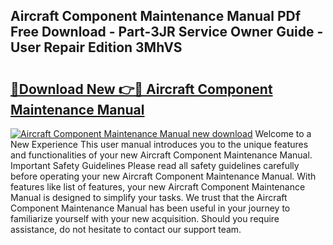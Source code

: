 ## Aircraft Component Maintenance Manual PDf Free Download - Part-3JR Service Owner Guide - User Repair Edition 3MhVS

# <h2><a href="http://cf2994.oget.top/?id=Aircraft+Component+Maintenance+Manual">🔗Download New 👉🔴 Aircraft Component Maintenance Manual</a></h2>

[![Aircraft Component Maintenance Manual new download](https://i.imgur.com/5g1atiW.png)](http://cf2994.oget.top/?id=Aircraft+Component+Maintenance+Manual)
Welcome to a New Experience This user manual introduces you to the unique features and functionalities of your new Aircraft Component Maintenance Manual. Important Safety Guidelines Please read all safety guidelines carefully before operating your new Aircraft Component Maintenance Manual. With features like list of features, your new Aircraft Component Maintenance Manual is designed to simplify your tasks. We trust that the Aircraft Component Maintenance Manual has been useful in your journey to familiarize yourself with your new acquisition. Should you require assistance, do not hesitate to contact our support team.
